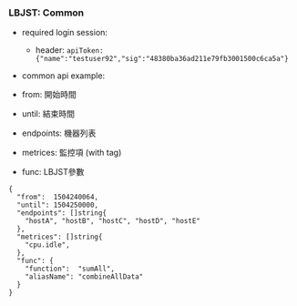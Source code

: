 ### LBJST: Common
* required login session:
  * header: `apiToken: {"name":"testuser92","sig":"48380ba36ad211e79fb3001500c6ca5a"}`

* common api example:
* from: 開始時間
* until: 結束時間
* endpoints: 機器列表
* metrices: 監控項 (with tag)
* func: LBJST參數
```
{
  "from":  1504240064,
  "until": 1504250000,
  "endpoints": []string{
    "hostA", "hostB", "hostC", "hostD", "hostE"
  },
  "metrices": []string{
    "cpu.idle",
  },
  "func": {
    "function":  "sumAll",
    "aliasName": "combineAllData"
  }
}
```
